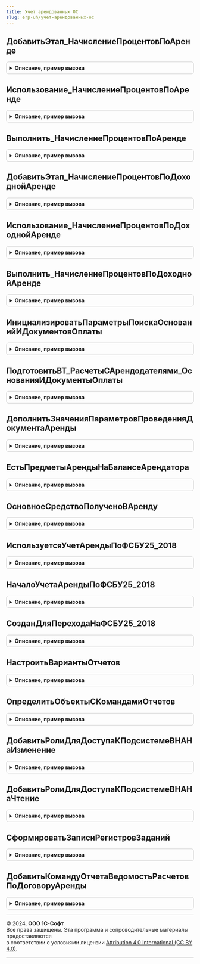 ```yaml
---
title: Учет арендованных ОС
slug: erp-uh/учет-арендованных-ос
---
```



## ДобавитьЭтап_НачислениеПроцентовПоАренде
<details style="margin: 1em 0; padding: 0.5em; border: 1px solid #ccc; border-radius: 6px;">

<summary style="font-weight: bold; cursor: pointer;">Описание, пример вызова</summary>

```bsl

// Добавляет этап в таблицу этапов закрытия месяца.
// Элементы данной таблицы являются элементами второго уровня в дереве этапов в форме закрытия месяца.
//
// Параметры:
// 	ТаблицаЭтапов - см. Обработки.ОперацииЗакрытияМесяца.ЗаполнитьОписаниеЭтаповЗакрытияМесяца
// 	ТекущийРодитель - Строка - идентификатор группы.
Процедура ДобавитьЭтап_НачислениеПроцентовПоАренде(ТаблицаЭтапов,ТекущийРодитель) Экспорт
```

Пример вызова
```bsl
УчетАрендованныхОС.ДобавитьЭтап_НачислениеПроцентовПоАренде(ТаблицаЭтапов, ТекущийРодитель) 
```
</details>

## Использование_НачислениеПроцентовПоАренде
<details style="margin: 1em 0; padding: 0.5em; border: 1px solid #ccc; border-radius: 6px;">

<summary style="font-weight: bold; cursor: pointer;">Описание, пример вызова</summary>

```bsl

// Опредяет статус операции "НачислениеПроцентовПоАренде".
//
// Параметры:
//  ПараметрыОбработчика - Структура - Параметры обработчика
Процедура Использование_НачислениеПроцентовПоАренде(ПараметрыОбработчика) Экспорт
```

Пример вызова
```bsl
УчетАрендованныхОС.Использование_НачислениеПроцентовПоАренде(ПараметрыОбработчика) 
```
</details>

## Выполнить_НачислениеПроцентовПоАренде
<details style="margin: 1em 0; padding: 0.5em; border: 1px solid #ccc; border-radius: 6px;">

<summary style="font-weight: bold; cursor: pointer;">Описание, пример вызова</summary>

```bsl

// Выполняет операцию "НачислениеПроцентовПоАренде".
//
// Параметры:
//  ПараметрыОбработчика - Структура - Параметры обработчика
Процедура Выполнить_НачислениеПроцентовПоАренде(ПараметрыОбработчика) Экспорт
```

Пример вызова
```bsl
УчетАрендованныхОС.Выполнить_НачислениеПроцентовПоАренде(ПараметрыОбработчика) 
```
</details>

## ДобавитьЭтап_НачислениеПроцентовПоДоходнойАренде
<details style="margin: 1em 0; padding: 0.5em; border: 1px solid #ccc; border-radius: 6px;">

<summary style="font-weight: bold; cursor: pointer;">Описание, пример вызова</summary>

```bsl

// Добавляет этап в таблицу этапов закрытия месяца.
// Элементы данной таблицы являются элементами второго уровня в дереве этапов в форме закрытия месяца.
//
// Параметры:
// 	ТаблицаЭтапов - см. Обработки.ОперацииЗакрытияМесяца.ЗаполнитьОписаниеЭтаповЗакрытияМесяца
// 	ТекущийРодитель - Строка - идентификатор группы.
Процедура ДобавитьЭтап_НачислениеПроцентовПоДоходнойАренде(ТаблицаЭтапов,ТекущийРодитель) Экспорт
```

Пример вызова
```bsl
УчетАрендованныхОС.ДобавитьЭтап_НачислениеПроцентовПоДоходнойАренде(ТаблицаЭтапов, ТекущийРодитель) 
```
</details>

## Использование_НачислениеПроцентовПоДоходнойАренде
<details style="margin: 1em 0; padding: 0.5em; border: 1px solid #ccc; border-radius: 6px;">

<summary style="font-weight: bold; cursor: pointer;">Описание, пример вызова</summary>

```bsl

// Опредяет статус операции "НачислениеПроцентовПоДоходнойАренде".
//
// Параметры:
//  ПараметрыОбработчика - Структура - Параметры обработчика
Процедура Использование_НачислениеПроцентовПоДоходнойАренде(ПараметрыОбработчика) Экспорт
```

Пример вызова
```bsl
УчетАрендованныхОС.Использование_НачислениеПроцентовПоДоходнойАренде(ПараметрыОбработчика) 
```
</details>

## Выполнить_НачислениеПроцентовПоДоходнойАренде
<details style="margin: 1em 0; padding: 0.5em; border: 1px solid #ccc; border-radius: 6px;">

<summary style="font-weight: bold; cursor: pointer;">Описание, пример вызова</summary>

```bsl

// Выполняет операцию "НачислениеПроцентовПоДоходнойАренде".
//
// Параметры:
//  ПараметрыОбработчика - Структура - Параметры обработчика
Процедура Выполнить_НачислениеПроцентовПоДоходнойАренде(ПараметрыОбработчика) Экспорт
```

Пример вызова
```bsl
УчетАрендованныхОС.Выполнить_НачислениеПроцентовПоДоходнойАренде(ПараметрыОбработчика) 
```
</details>

## ИнициализироватьПараметрыПоискаОснованийИДокументовОплаты
<details style="margin: 1em 0; padding: 0.5em; border: 1px solid #ccc; border-radius: 6px;">

<summary style="font-weight: bold; cursor: pointer;">Описание, пример вызова</summary>

```bsl

// Создает структуру параметров поиска оснований оплаты и документов оплаты
//
// Возвращаемое значение:
// 	Структура - содержит:
// 	* Организации - Неопределено, СправочникСсылка.Организации, Массив Из СправочникСсылка.Организации -
// 	* Документы   - Массив Из ДокументСсылка - документы, по которым производится поиск платежей.
// 	* НаДату      - Дата - для среза найденных документов на дату
// 	* ОграничитьТипыДокументовОплаты - Булево - Если "Истина", платежные документы будут ограничены возможными типами
// 	                                                входящих и исходящих документов оплат.
// 	* ОграничитьТипыОснованийОплаты  - Булево - Если "Истина", основания платежа будут ограничены возможными типами
// 	                                                входящих и исходящих документов.
// 	* ПараметрыОтбораПоТаблицеДокументов - Структура - Для отбора по временной таблице с документами, где:
//  	** ИмяПоля - Строка - Имя поля, в котором содержится документ
//  	** ИмяТаблицыОтбора - Строка - имя временной таблицы, где содержится документ
//
Функция ИнициализироватьПараметрыПоискаОснованийИДокументовОплаты() Экспорт
```

Пример вызова
```bsl
Результат = УчетАрендованныхОС.ИнициализироватьПараметрыПоискаОснованийИДокументовОплаты() 
```
</details>

## ПодготовитьВТ_РасчетыСАрендодателями_ОснованияИДокументыОплаты
<details style="margin: 1em 0; padding: 0.5em; border: 1px solid #ccc; border-radius: 6px;">

<summary style="font-weight: bold; cursor: pointer;">Описание, пример вызова</summary>

```bsl

// Подготовить временную таблицу "РасчетыСАрендодателями_ОснованияИДокументыОплаты"
// Создает временную таблицу с колонками:
// 		Организация;
// 		ДокументОплаты - платежный документ;
// 		ОснованиеОплаты - оплачиваемый документ;
// 		АналитикаУчетаПоПартнерам;
// 		ОбъектРасчетов;
// 		Подразделение;
// 		НаправлениеДеятельности;
// 		Контрагент;
// 		Договор;
// 		СуммаОплаты;
// 		СуммаОплатыУпр;
// 		СуммаОплатыРегл.
//
// Параметры:
// 	МенеджерВременныхТаблиц - МенеджерВременныхТаблиц
// 	ПараметрыПоиска         - см. ИнициализироватьПараметрыПоискаОснованийИДокументовОплаты
Процедура ПодготовитьВТ_РасчетыСАрендодателями_ОснованияИДокументыОплаты(МенеджерВременныхТаблиц, ПараметрыПоиска) Экспорт
```

Пример вызова
```bsl
УчетАрендованныхОС.ПодготовитьВТ_РасчетыСАрендодателями_ОснованияИДокументыОплаты(МенеджерВременныхТаблиц, ПараметрыПоиска) 
```
</details>

## ДополнитьЗначенияПараметровПроведенияДокументаАренды
<details style="margin: 1em 0; padding: 0.5em; border: 1px solid #ccc; border-radius: 6px;">

<summary style="font-weight: bold; cursor: pointer;">Описание, пример вызова</summary>

```bsl

// Добавляет значения параметров для проведения документа в учете аренды.
//
// Параметры:
// 	ЗначенияПараметровПроведения - Структура -
Процедура ДополнитьЗначенияПараметровПроведенияДокументаАренды(ЗначенияПараметровПроведения) Экспорт
```

Пример вызова
```bsl
УчетАрендованныхОС.ДополнитьЗначенияПараметровПроведенияДокументаАренды(ЗначенияПараметровПроведения) 
```
</details>

## ЕстьПредметыАрендыНаБалансеАрендатора
<details style="margin: 1em 0; padding: 0.5em; border: 1px solid #ccc; border-radius: 6px;">

<summary style="font-weight: bold; cursor: pointer;">Описание, пример вызова</summary>

```bsl

// Определяет учитывается хотя бы одно ОС на балансе арендатора
//
// Параметры:
// 	СписокОС - Массив -
// 	Дата - Дата -
// Возвращаемое значение:
// 	Булево -
Функция ЕстьПредметыАрендыНаБалансеАрендатора(СписокОС, Дата) Экспорт
```

Пример вызова
```bsl
Результат = УчетАрендованныхОС.ЕстьПредметыАрендыНаБалансеАрендатора(СписокОС, Дата) 
```
</details>

## ОсновноеСредствоПолученоВАренду
<details style="margin: 1em 0; padding: 0.5em; border: 1px solid #ccc; border-radius: 6px;">

<summary style="font-weight: bold; cursor: pointer;">Описание, пример вызова</summary>

```bsl

// Определяет получено ли в аренду основное средство .
//
// Параметры:
//  ОсновноеСредство - СправочникСсылка.ОбъектыЭксплуатации - Основное средство.
//  Дата - Дата - На дату.
//
// Возвращаемое значение:
//  Булево - Истина, если ОС получено в аренду.
Функция ОсновноеСредствоПолученоВАренду(ОсновноеСредство, Дата) Экспорт
```

Пример вызова
```bsl
Результат = УчетАрендованныхОС.ОсновноеСредствоПолученоВАренду(ОсновноеСредство, Дата) 
```
</details>

## ИспользуетсяУчетАрендыПоФСБУ25_2018
<details style="margin: 1em 0; padding: 0.5em; border: 1px solid #ccc; border-radius: 6px;">

<summary style="font-weight: bold; cursor: pointer;">Описание, пример вызова</summary>

```bsl

// Определяет используется ли учет аренды по стандарту ФСБУ 25/2018.
//
// Параметры:
//  Организация - СправочникСсылка.Организации, Массив, Неопределено - Организация, для которой проверяется порядок учета.
//  Период	 - Дата - На какую дату нужно проверить (если не указана, то проверяется на текущую дату).
//  УчестьНачалоПерехода - Булево - Истина, если нужно учесть начало перехода на новый стандарт.
//
// Возвращаемое значение:
//  Булево - Истина, если используется учет аренды по ФСБУ 25/2018
//                    для указанной организации или для любой организации, если организация не указана.
//
Функция ИспользуетсяУчетАрендыПоФСБУ25_2018(Организация = Неопределено, Период = '000101010000', УчестьНачалоПерехода = Ложь) Экспорт
```

Пример вызова
```bsl
Результат = УчетАрендованныхОС.ИспользуетсяУчетАрендыПоФСБУ25_2018(Организация, Период, УчестьНачалоПерехода);
```
</details>

## НачалоУчетаАрендыПоФСБУ25_2018
<details style="margin: 1em 0; padding: 0.5em; border: 1px solid #ccc; border-radius: 6px;">

<summary style="font-weight: bold; cursor: pointer;">Описание, пример вызова</summary>

```bsl

// Определяет дату начала учета аренды по стандарту ФСБУ 25/2018
//
// Параметры:
// 	Организация - СправочникСсылка.Организации -
// Возвращаемое значение:
// 	Дата -
Функция НачалоУчетаАрендыПоФСБУ25_2018(Организация) Экспорт
```

Пример вызова
```bsl
Результат = УчетАрендованныхОС.НачалоУчетаАрендыПоФСБУ25_2018(Организация) 
```
</details>

## СозданДляПереходаНаФСБУ25_2018
<details style="margin: 1em 0; padding: 0.5em; border: 1px solid #ccc; border-radius: 6px;">

<summary style="font-weight: bold; cursor: pointer;">Описание, пример вызова</summary>

```bsl

// Определяет создан ли документ для перехода на ФСБУ25 2018.
//
// Параметры:
//  ДатаДокумента - Дата - Дата документа
//  Организация - СправочникСсылка.Организации - Организация
//
// Возвращаемое значение:
//  Булево - Создан для перехода на ФСБУ25 2018
Функция СозданДляПереходаНаФСБУ25_2018(ДатаДокумента, Организация) Экспорт
```

Пример вызова
```bsl
Результат = УчетАрендованныхОС.СозданДляПереходаНаФСБУ25_2018(ДатаДокумента, Организация) 
```
</details>

## НастроитьВариантыОтчетов
<details style="margin: 1em 0; padding: 0.5em; border: 1px solid #ccc; border-radius: 6px;">

<summary style="font-weight: bold; cursor: pointer;">Описание, пример вызова</summary>

```bsl

// См. ВариантыОтчетовПереопределяемый.НастроитьВариантыОтчетов.
//
Процедура НастроитьВариантыОтчетов(Настройки) Экспорт
```

Пример вызова
```bsl
УчетАрендованныхОС.НастроитьВариантыОтчетов(Настройки) 
```
</details>

## ОпределитьОбъектыСКомандамиОтчетов
<details style="margin: 1em 0; padding: 0.5em; border: 1px solid #ccc; border-radius: 6px;">

<summary style="font-weight: bold; cursor: pointer;">Описание, пример вызова</summary>

```bsl

// Определяет объекты конфигурации, в модулях менеджеров которых предусмотрена процедура ДобавитьКомандыОтчетов,
// описывающая команды открытия контекстных отчетов.
// Синтаксис процедуры ДобавитьКомандыОтчетов см. в документации.
//
// Параметры:
//   Объекты - Массив из ОбъектМетаданных - объекты метаданных с командами отчетов.
//
Процедура ОпределитьОбъектыСКомандамиОтчетов(Объекты) Экспорт
```

Пример вызова
```bsl
УчетАрендованныхОС.ОпределитьОбъектыСКомандамиОтчетов(Объекты) 
```
</details>

## ДобавитьРолиДляДоступаКПодсистемеВНАНаИзменение
<details style="margin: 1em 0; padding: 0.5em; border: 1px solid #ccc; border-radius: 6px;">

<summary style="font-weight: bold; cursor: pointer;">Описание, пример вызова</summary>

```bsl

// Добавляет в профиль роли, позволяющие работать в подсистеме "Учет арендованных ОС" с правами на изменение.
//
// Параметры:
// 	ОписаниеПрофиля - см. УправлениеДоступом.НовоеОписаниеПрофиляГруппДоступа
Процедура ДобавитьРолиДляДоступаКПодсистемеВНАНаИзменение(ОписаниеПрофиля) Экспорт
```

Пример вызова
```bsl
УчетАрендованныхОС.ДобавитьРолиДляДоступаКПодсистемеВНАНаИзменение(ОписаниеПрофиля) 
```
</details>

## ДобавитьРолиДляДоступаКПодсистемеВНАНаЧтение
<details style="margin: 1em 0; padding: 0.5em; border: 1px solid #ccc; border-radius: 6px;">

<summary style="font-weight: bold; cursor: pointer;">Описание, пример вызова</summary>

```bsl

// Добавляет в профиль роли, позволяющие работать в подсистеме "Учет арендованных ОС" с правами на чтение.
//
// Параметры:
// 	ОписаниеПрофиля - см. УправлениеДоступом.НовоеОписаниеПрофиляГруппДоступа
Процедура ДобавитьРолиДляДоступаКПодсистемеВНАНаЧтение(ОписаниеПрофиля) Экспорт
```

Пример вызова
```bsl
УчетАрендованныхОС.ДобавитьРолиДляДоступаКПодсистемеВНАНаЧтение(ОписаниеПрофиля) 
```
</details>

## СформироватьЗаписиРегистровЗаданий
<details style="margin: 1em 0; padding: 0.5em; border: 1px solid #ccc; border-radius: 6px;">

<summary style="font-weight: bold; cursor: pointer;">Описание, пример вызова</summary>

```bsl

// Формирует записи в регистрах заданий к закрытию месяца.
//
// Параметры:
// 	Документ - ДокументОбъект -
// 	ДанныеТаблиц - см. ПроведениеДокументов.ДанныеТаблицСтаройСтруктуры
Процедура СформироватьЗаписиРегистровЗаданий(Документ, ДанныеТаблиц) Экспорт
```

Пример вызова
```bsl
УчетАрендованныхОС.СформироватьЗаписиРегистровЗаданий(Документ, ДанныеТаблиц) 
```
</details>

## ДобавитьКомандуОтчетаВедомостьРасчетовПоДоговоруАренды
<details style="margin: 1em 0; padding: 0.5em; border: 1px solid #ccc; border-radius: 6px;">

<summary style="font-weight: bold; cursor: pointer;">Описание, пример вызова</summary>

```bsl

// Добавляет команду отчета в список команд.
//
// Параметры:
//	КомандыОтчетов - см. ВариантыОтчетовПереопределяемый.ПередДобавлениемКомандОтчетов.КомандыОтчетов
//
// Возвращаемое значение:
//	СтрокаТаблицыЗначений -
//	Неопределено -
Функция ДобавитьКомандуОтчетаВедомостьРасчетовПоДоговоруАренды(КомандыОтчетов) Экспорт
```

Пример вызова
```bsl
Результат = УчетАрендованныхОС.ДобавитьКомандуОтчетаВедомостьРасчетовПоДоговоруАренды(КомандыОтчетов) 
```
</details>

---

© 2024, **ООО 1С-Софт**  
Все права защищены. Эта программа и сопроводительные материалы предоставляются  
в соответствии с условиями лицензии [Attribution 4.0 International (CC BY 4.0)](https://creativecommons.org/licenses/by/4.0/legalcode).

---

